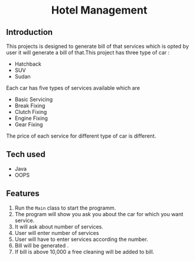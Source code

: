 <div align = "center">
  <h1> Hotel Management </h1>
 </div>


## Introduction
This projects is designed to generate bill of that services which is opted by user it will generate a bill of that.This project has three type of car :
* Hatchback 
* SUV 
* Sudan
  
Each car has five types of services available which are
* Basic Servicing
* Break Fixing
* Clutch Fixing
* Engine Fixing
* Gear Fixing
  
The price of each service for different type of car is different.


## Tech used 
* Java
* OOPS

## Features

1. Run the `Main` class to start the programm.
2. The program will show you ask you about the car for which you want service.
3. It will ask about number of services.
4. User will enter number of services
5. User will have to enter services according the number.
6. Bill will be generated .
7. If bill is above 10,000 a free cleaning will be added to bill.
